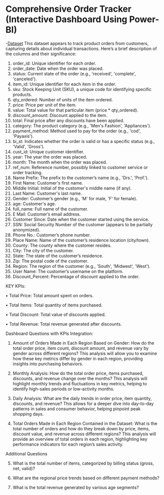 # Comprehensive Order Tracker (Interactive Dashboard Using Power-BI)
-<a href = "https://github.com/Barrow719/Comprehensive-Order-Tracker-Power-BI/blob/main/sales_06_FY2020-21.csv%20(1).zip">Dataset</a>
This dataset appears to track product orders from customers, capturing details about individual transactions. Here’s a brief description of the columns and their significance:
1.	order_id: Unique identifier for each order.
2.	order_date: Date when the order was placed.
3.	status: Current state of the order (e.g., 'received', 'complete', 'canceled').
4.	item_id: Unique identifier for each item in the order.
5.	sku: Stock Keeping Unit (SKU), a unique code for identifying specific products.
6.	qty_ordered: Number of units of the item ordered.
7.	price: Price per unit of the item.
8.	value: Total value for that particular item (price * qty_ordered).
9.	discount_amount: Discount applied to the item.
10.	total: Final price after any discounts have been applied.
11.	category: The product category (e.g., 'Men's Fashion', 'Appliances').
12.	payment_method: Method used to pay for the order (e.g., 'cod', 'Payaxis').
13.	bi_st: Indicates whether the order is valid or has a specific status (e.g., 'Valid', 'Gross').
14.	cust_id: Unique customer identifier.
15.	year: The year the order was placed.
16.	month: The month when the order was placed.
17.	ref_num: Reference number, possibly linked to customer service or order tracking.
18.	Name Prefix: The prefix to the customer’s name (e.g., 'Drs.', 'Prof.').
19.	First Name: Customer's first name.
20.	Middle Initial: Initial of the customer's middle name (if any).
21.	Last Name: Customer's last name.
22.	Gender: Customer’s gender (e.g., 'M' for male, 'F' for female).
23.	age: Customer's age.
24.	full_name: Full name of the customer.
25.	E Mail: Customer’s email address.
26.	Customer Since: Date when the customer started using the service.
27.	SSN: Social Security Number of the customer (appears to be partially anonymized).
28.	Phone No.: Customer’s phone number.
29.	Place Name: Name of the customer’s residence location (city/town).
30.	County: The county where the customer resides.
31.	City: The city of the customer.
32.	State: The state of the customer’s residence.
33.	Zip: The postal code of the customer.
34.	Region: The region of the customer (e.g., 'South', 'Midwest', 'West').
35.	User Name: The customer’s username on the platform.
36.	Discount_Percent: Percentage of discount applied to the order.

KEY KPIs:

•	Total Price: Total amount spent on orders.

•	Total Items: Total quantity of items purchased.

•	Total Discount: Total value of discounts applied.

•	Total Revenue: Total revenue generated after discounts.

Dashboard Questions with KPIs Integration:

1.	Amount of Orders Made in Each Region Based on Gender: How do the total order price, item count, discount amount, and revenue vary by gender across different regions?
	This analysis will allow you to examine how these key metrics differ by gender in each region, providing insights into purchasing behaviors.

2.	Monthly Analysis: How do the total order price, items purchased, discounts, and revenue change over the months?
	This analysis will highlight monthly trends and fluctuations in key metrics, helping to identify high-sales periods or low-activity months.

3.	Daily Analysis: What are the daily trends in order price, item quantity, discounts, and revenue?
	This allows for a deeper dive into day-to-day patterns in sales and consumer behavior, helping pinpoint peak shopping days.

4.	Total Orders Made in Each Region Contained in the Dataset: What is the total number of orders and how do they break down by price, items, discount value, and revenue across different regions?
	This analysis will provide an overview of total orders in each region, highlighting key performance indicators for each region’s sales activity.

Additional Questions

5. What is the total number of items, categorized by billing status (gross, net, valid)?
   
6. What are the regional price trends based on different payment methods?
 
8. What is the total revenue generated by various age segments?

